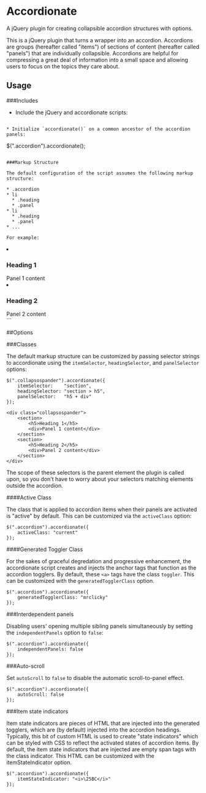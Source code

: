 Accordionate
============

A jQuery plugin for creating collapsible accordion structures with options.

This is a jQuery plugin that turns a wrapper into an accordion. Accordions are groups (hereafter called "items") of sections of content (hereafter called "panels") that are individually collapsible. Accordions are helpful for compressing a great deal of information into a small space and allowing users to focus on the topics they care about.

Usage
---------

###Includes

* Include the jQuery and accordionate scripts:
  ```
<script src="http://code.jquery.com/jquery-latest.min.js"></script>
<script src="js/accordionate-1.00.min.js"></script>
  ```
* Initialize `accordionate()` on a common ancestor of the accordion panels:
  ```
  $(".accordion").accordionate();
  ```

###Markup Structure

The default configuration of the script assumes the following markup structure:

* .accordion
  * li
    * .heading
    * .panel
  * li
    * .heading
    * .panel
  * ...
  
For example:

```
<div class="accordion">
    <li>
        <h3 class="heading">Heading 1</h3>
        <div class="panel">Panel 1 content</div>
    </li>
    <li>
        <h3 class="heading">Heading 2</h3>
        <div class="panel">Panel 2 content</div>
    </li>
</div>
```

##Options

###Classes

The default markup structure can be customized by passing selector strings to accordionate using the `itemSelector`, `headingSelector`, and `panelSelector` options:

```
$(".collapsospander").accordionate({
    itemSelector:    "section",
    headingSelector: "section > h5",
    panelSelector:   "h5 + div"
});
```
```
<div class="collapsospander">
    <section>
        <h5>Heading 1</h5>
        <div>Panel 1 content</div>
    </section>
    <section>
        <h5>Heading 2</h5>
        <div>Panel 2 content</div>
    </section>
</div>
```

The scope of these selectors is the parent element the plugin is called upon, so you don't have to worry about your selectors matching elements outside the accordion.

####Active Class

The class that is applied to accordion items when their panels are activated is "active" by default. This can be customized via the `activeClass` option:

```
$(".accordion").accordionate({
    activeClass: "current"
});
```

####Generated Toggler Class

For the sakes of graceful degredation and progressive enhancement, the accordionate script creates and injects the anchor tags that function as the accordion togglers. By default, these `<a>` tags have the class `toggler`. This can be customized with the `generatedTogglerClass` option.

```
$(".accordion").accordionate({
    generatedTogglerClass: "mrclicky"
});
```

###Interdependent panels

Disabling users' opening multiple sibling panels simultaneously by setting the `independentPanels` option to `false`:

```
$(".accordion").accordionate({
    independentPanels: false
});
```

###Auto-scroll

Set `autoScroll` to `false` to disable the automatic scroll-to-panel effect.

```
$(".accordion").accordionate({
    autoScroll: false
});
```

###Item state indicators

Item state indicators are pieces of HTML that are injected into the generated togglers, which are (by default) injected into the accordion headings. Typically, this bit of custom HTML is used to create "state indicators" which can be styled with CSS to reflect the activated states of accordion items. By default, the item state indicators that are injected are empty span tags with the class indicator. This HTML can be customized with the itemStateIndicator option.

```
$(".accordion").accordionate({
    itemStateIndicator: "<i>\25BC</i>"
});
```

